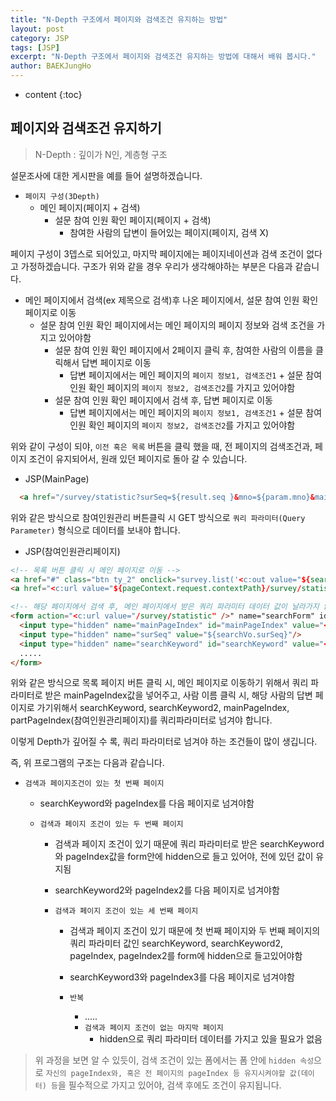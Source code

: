 ```yaml
---
title: "N-Depth 구조에서 페이지와 검색조건 유지하는 방법"
layout: post
category: JSP
tags: [JSP]
excerpt: "N-Depth 구조에서 페이지와 검색조건 유지하는 방법에 대해서 배워 봅시다."
author: BAEKJungHo
---
```


* content
{:toc}

## 페이지와 검색조건 유지하기

  > N-Depth : 깊이가 N인, 계층형 구조

  설문조사에 대한 게시판을 예를 들어 설명하겠습니다.

  - `페이지 구성(3Depth)`
    - 메인 페이지(페이지 + 검색)
      - 설문 참여 인원 확인 페이지(페이지 + 검색)
        - 참여한 사람의 답변이 들어있는 페이지(페이지, 검색 X)

  페이지 구성이 3뎁스로 되어있고, 마지막 페이지에는 페이지네이션과 검색 조건이 없다고 가정하겠습니다.
  구조가 위와 같을 경우 우리가 생각해야하는 부분은 다음과 같습니다.

  - 메인 페이지에서 검색(ex 제목으로 검색)후 나온 페이지에서, 설문 참여 인원 확인 페이지로 이동
    - 설문 참여 인원 확인 페이지에서는 메인 페이지의 페이지 정보와 검색 조건을 가지고 있어야함
      - 설문 참여 인원 확인 페이지에서 2페이지 클릭 후, 참여한 사람의 이름을 클릭해서 답변 페이지로 이동
        - 답변 페이지에서는 메인 페이지의 `페이지 정보1, 검색조건1` + 설문 참여 인원 확인 페이지의 `페이지 정보2, 검색조건2`를 가지고 있어야함
      - 설문 참여 인원 확인 페이지에서 검색 후, 답변 페이지로 이동
        - 답변 페이지에서는 메인 페이지의 `페이지 정보1, 검색조건1` + 설문 참여 인원 확인 페이지의 `페이지 정보2, 검색조건2`를 가지고 있어야함

  위와 같이 구성이 되야, `이전 혹은 목록` 버튼을 클릭 했을 때, 전 페이지의 검색조건과, 페이지 조건이 유지되어서, 원래 있던 페이지로 돌아 갈 수 있습니다.

  - JSP(MainPage)

  ```html
    <a href="/survey/statistic?surSeq=${result.seq }&mno=${param.mno}&mainPageIndex=${searchVo.pageIndex}&searchKeyword=${searchVo.searchKeyword}" class="btn small ty_2">참여인원관리</a>
  ```

  위와 같은 방식으로 참여인원관리 버튼클릭 시 GET 방식으로 `쿼리 파라미터(Query Parameter)` 형식으로 데이터를 보내야 합니다.

  - JSP(참여인원관리페이지)

  ```html
  <!-- 목록 버튼 클릭 시 메인 페이지로 이동 -->
  <a href="#" class="btn ty_2" onclick="survey.list('<c:out value="${searchVo.mainPageIndex}" />');return false;">목록</a>
  <a href="<c:url value="${pageContext.request.contextPath}/survey/statistic/answer?seq=${result.surSeq}&surSeq=${result.surSeq}&privacySeq=${result.privacySeq}&partPageIndex=${searchVo.pageIndex}&mainPageIndex=${searchVo.mainPageIndex}&mno=${param.mno}&searchKeyword2=${searchVo.searchKeyword2}&searchKeyword=${searchVo.searchKeyword}"/>" >  <c:out value="${result.userName}"/></a>

  <!-- 해당 페이지에서 검색 후, 메인 페이지에서 받은 쿼리 파라미터 데이터 값이 날라가지 않게, hidden으로 가지고 있어야 합니다. -->
  <form action="<c:url value="/survey/statistic" />" name="searchForm" id="searchForm">
    <input type="hidden" name="mainPageIndex" id="mainPageIndex" value="<c:out value='${searchVo.mainPageIndex}'/>" />
    <input type="hidden" name="surSeq" value="${searchVo.surSeq}"/>
    <input type="hidden" name="searchKeyword" id="searchKeyword" value="<c:out value="${searchVo.searchKeyword}" />" />
    .....
  </form>
  ```

  위와 같은 방식으로 목록 페이지 버튼 클릭 시, 메인 페이지로 이동하기 위해서 쿼리 파라미터로 받은 mainPageIndex값을 넣어주고, 사람 이름 클릭 시, 해당 사람의 답변 페이지로 가기위해서
  searchKeyword, searchKeyword2, mainPageIndex, partPageIndex(참여인원관리페이지)를 쿼리파라미터로 넘겨야 합니다.

  이렇게 Depth가 깊어질 수 록, 쿼리 파라미터로 넘겨야 하는 조건들이 많이 생깁니다.

  즉, 위 프로그램의 구조는 다음과 같습니다.

  - `검색과 페이지조건이 있는 첫 번째 페이지`
    - searchKeyword와 pageIndex를 다음 페이지로 넘겨야함

    - `검색과 페이지 조건이 있는 두 번째 페이지`
      - 검색과 페이지 조건이 있기 때문에 쿼리 파라미터로 받은 searchKeyword와 pageIndex값을 form안에 hidden으로 들고 있어야, 전에 있던 값이 유지됨
      - searchKeyword2와 pageIndex2를 다음 페이지로 넘겨야함

      - `검색과 페이지 조건이 있는 세 번째 페이지`
        - 검색과 페이지 조건이 있기 때문에 첫 번째 페이지와 두 번째 페이지의 쿼리 파라미터 값인 searchKeyword, searchKeyword2, pageIndex, pageIndex2를 form에 hidden으로 들고있어야함
        - searchKeyword3와 pageIndex3를 다음 페이지로 넘겨야함

        - `반복`
          - .....
          - `검색과 페이지 조건이 없는 마지막 페이지`
            - hidden으로 쿼리 파라미터 데이터를 가지고 있을 필요가 없음


  > 위 과정을 보면 알 수 있듯이, 검색 조건이 있는 폼에서는 폼 안에 `hidden 속성`으로 `자신의 pageIndex와, 혹은 전 페이지의 pageIndex 등 유지시켜야할 값(데이터) 등`을 필수적으로 가지고 있어야, 검색 후에도 조건이 유지됩니다.
